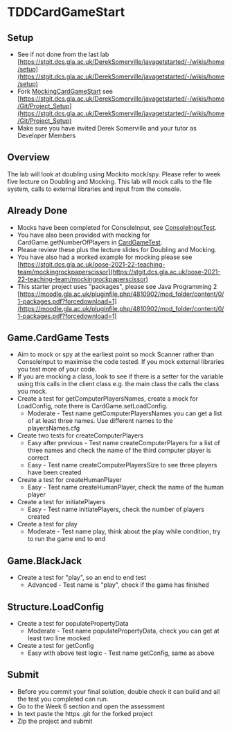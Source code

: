 # TDDCardGameStart
## Setup
* See if not done from the last lab [https://stgit.dcs.gla.ac.uk/DerekSomerville/javagetstarted/-/wikis/home/setup](https://stgit.dcs.gla.ac.uk/DerekSomerville/javagetstarted/-/wikis/home/setup)
* Fork [MockingCardGameStart](https://stgit.dcs.gla.ac.uk/oose-2021-22-teaching-team/mockingcardgamestart.git) see [https://stgit.dcs.gla.ac.uk/DerekSomerville/javagetstarted/-/wikis/home/Git/Project_Setup](https://stgit.dcs.gla.ac.uk/DerekSomerville/javagetstarted/-/wikis/home/Git/Project_Setup)
* Make sure you have invited Derek Somerville and your tutor as Developer Members


## Overview
The lab will look at doubling using Mockito mock/spy. Please refer to week five lecture on Doubling and Mocking. This lab will mock calls to the file system, calls to external libraries and input from the console.

## Already Done
* Mocks have been completed for ConsoleInput, see [ConsoleInputTest](https://stgit.dcs.gla.ac.uk/oose-2021-22-teaching-team/mockingcardgamesolution/-/blob/main/src/test/java/Console/ConsoleInputTest.java). 
* You have also been provided with mocking for CardGame.getNumberOfPlayers in [CardGameTest](https://stgit.dcs.gla.ac.uk/oose-2021-22-teaching-team/mockingcardgamesolution/-/blob/main/src/test/java/Game/CardGameTest.java). 
* Please review these plus the lecture slides for Doubling and Mocking. 
* You have also had a worked example for mocking please see [https://stgit.dcs.gla.ac.uk/oose-2021-22-teaching-team/mockingrockpaperscissor](https://stgit.dcs.gla.ac.uk/oose-2021-22-teaching-team/mockingrockpaperscissor)
* This starter project uses "packages", please see Java Programming 2 [https://moodle.gla.ac.uk/pluginfile.php/4810902/mod_folder/content/0/1-packages.pdf?forcedownload=1](https://moodle.gla.ac.uk/pluginfile.php/4810902/mod_folder/content/0/1-packages.pdf?forcedownload=1)

## Game.CardGame Tests
* Aim to mock or spy at the earliest point so mock Scanner rather than ConsoleInput to maximise the code tested. If you mock external libraries you test more of your code.
* If you are mocking a class, look to see if there is a setter for the variable using this calls in the client class e.g. the main class the calls the class you mock.
* Create a test for getComputerPlayersNames, create a mock for LoadConfig, note there is CardGame.setLoadConfig.
  * Moderate - Test name getComputerPlayersNames you can get a list of at least three names. Use different names to the playersNames.cfg
* Create two tests for createComputerPlayers
  * Easy after previous - Test name createComputerPlayers for a list of three names and check the name of the third computer player is correct
  * Easy - Test name createComputerPlayersSize to see three players have been created
* Create a test for createHumanPlayer
  * Easy - Test name createHumanPlayer, check the name of the human player
* Create a test for initiatePlayers
  * Easy - Test name initiatePlayers, check the number of players created
* Create a test for play
  * Moderate - Test name play, think about the play while condition, try to run the game end to end

## Game.BlackJack
* Create a test for "play", so an end to end test 
  * Advanced - Test name is "play", check if the game has finished

## Structure.LoadConfig
* Create a test for populatePropertyData
  * Moderate - Test name populatePropertyData, check you can get at least two line mocked
* Create a test for getConfig
  * Easy with above test logic - Test name getConfig, same as above

## Submit
* Before you commit your final solution, double check it can build and all the test you completed can run.
* Go to the Week 6 section and open the assessment
* In text paste the https .git for the forked project
* Zip the project and submit